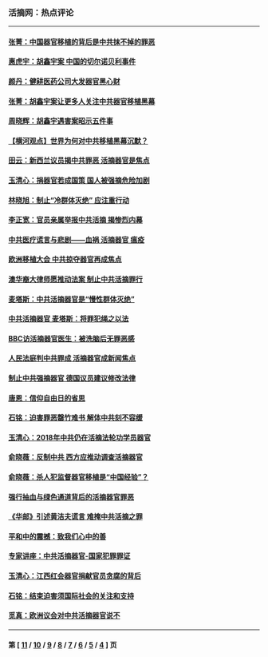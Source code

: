 ### 活摘网：热点评论
---
#### [张菁：中国器官移植的背后是中共抹不掉的罪恶](../../pages/nf5879/n13974977.md?08010430) 
#### [惠虎宇：胡鑫宇案 中国的切尔诺贝利事件](../../pages/nf5879/n13942916.md?08010430) 
#### [颜丹：健耕医药公司大发器官黑心财](../../pages/nf5879/n13940134.md?08010430) 
#### [张菁：胡鑫宇案让更多人关注中共器官移植黑幕](../../pages/nf5879/n13929073.md?08010430) 
#### [周晓辉：胡鑫宇遇害案昭示五件事](../../pages/nf5879/n13921870.md?08010430) 
#### [【横河观点】世界为何对中共移植黑幕沉默？](../../pages/nf5879/n13244249.md?08010430) 
#### [田云：新西兰议员揭中共罪恶 活摘器官是焦点](../../pages/nf5879/n13070629.md?08010430) 
#### [玉清心：捐器官若成国策 国人被强摘危险加剧](../../pages/nf5879/n12802713.md?08010430) 
#### [林晓旭：制止“冷群体灭绝” 应注重行动](../../pages/nf5879/n12779736.md?08010430) 
#### [李正宽：官员亲属举报中共活摘 揭惨烈内幕](../../pages/nf5879/n12684490.md?08010430) 
#### [中共医疗谎言与悲剧——血祸 活摘器官 瘟疫](../../pages/nf5879/n12372103.md?08010430) 
#### [欧洲移植大会 中共掠夺器官再成焦点](../../pages/nf5879/n11538883.md?08010430) 
#### [澳华裔大律师愿推动法案 制止中共活摘罪行](../../pages/nf5879/n11377039.md?08010430) 
#### [麦塔斯：中共活摘器官是“慢性群体灭绝”](../../pages/nf5879/n11350529.md?08010430) 
#### [中共活摘器官 麦塔斯：将罪犯绳之以法](../../pages/nf5879/n11347973.md?08010430) 
#### [BBC访活摘器官医生：被洗脑后无罪恶感](../../pages/nf5879/n11335935.md?08010430) 
#### [人民法庭判中共罪成 活摘器官成新闻焦点](../../pages/nf5879/n11331578.md?08010430) 
#### [制止中共强摘器官 德国议员建议修改法律](../../pages/nf5879/n11249451.md?08010430) 
#### [唐恩：信仰自由日的省思](../../pages/nf5879/n11003525.md?08010430) 
#### [石铭：迫害罪恶罄竹难书  解体中共刻不容缓](../../pages/nf5879/n10942855.md?08010430) 
#### [玉清心：2018年中共仍在活摘法轮功学员器官](../../pages/nf5879/n10914646.md?08010430) 
#### [俞晓薇：反制中共 西方应推动调查活摘器官](../../pages/nf5879/n10794671.md?08010430) 
#### [俞晓薇：杀人犯监督器官移植是“中国经验”？](../../pages/nf5879/n10466427.md?08010430) 
#### [强行抽血与绿色通道背后的活摘器官罪恶](../../pages/nf5879/n10004708.md?08010430) 
#### [《华邮》引述黄洁夫谎言 难掩中共活摘之罪](../../pages/nf5879/n9642309.md?08010430) 
#### [平和中的震撼：致我们心中的善](../../pages/nf5879/n9021123.md?08010430) 
#### [专家讲座：中共活摘器官-国家犯罪罪证](../../pages/nf5879/n8828153.md?08010430) 
#### [玉清心：江西红会器官捐献官员贪腐的背后](../../pages/nf5879/n8522122.md?08010430) 
#### [石铭：结束迫害须国际社会的关注和支持](../../pages/nf5879/n8443497.md?08010430) 
#### [觅真：欧洲议会对中共活摘器官说不](../../pages/nf5879/n8337486.md?08010430) 

---
#### 第 [ [11](./11.md?08010430) / [10](./10.md?08010430) / [9](./9.md?08010430) / [8](./8.md?08010430) / [7](./7.md?08010430) / [6](./6.md?08010430) / [5](./5.md?08010430) / [4](./4.md?08010430) ] 页
